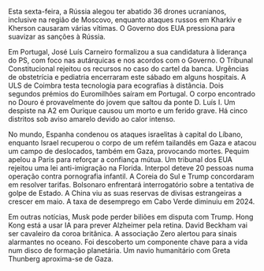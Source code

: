 Esta sexta-feira, a Rússia alegou ter abatido 36 drones ucranianos, inclusive na região de Moscovo, enquanto ataques russos em Kharkiv e Kherson causaram várias vítimas. O Governo dos EUA pressiona para suavizar as sanções à Rússia.

Em Portugal, José Luís Carneiro formalizou a sua candidatura à liderança do PS, com foco nas autárquicas e nos acordos com o Governo. O Tribunal Constitucional rejeitou os recursos no caso do cartel da banca. Urgências de obstetrícia e pediatria encerraram este sábado em alguns hospitais. A ULS de Coimbra testa tecnologia para ecografias à distância. Dois segundos prémios do Euromilhões saíram em Portugal. O corpo encontrado no Douro é provavelmente do jovem que saltou da ponte D. Luís I. Um despiste na A2 em Ourique causou um morto e um ferido grave. Há cinco distritos sob aviso amarelo devido ao calor intenso.

No mundo, Espanha condenou os ataques israelitas à capital do Líbano, enquanto Israel recuperou o corpo de um refém tailandês em Gaza e atacou um campo de deslocados, também em Gaza, provocando mortes. Pequim apelou a Paris para reforçar a confiança mútua. Um tribunal dos EUA rejeitou uma lei anti-imigração na Florida. Interpol deteve 20 pessoas numa operação contra pornografia infantil. A Coreia do Sul e Trump concordaram em resolver tarifas. Bolsonaro enfrentará interrogatório sobre a tentativa de golpe de Estado. A China viu as suas reservas de divisas estrangeiras a crescer em maio. A taxa de desemprego em Cabo Verde diminuiu em 2024.

Em outras notícias, Musk pode perder biliões em disputa com Trump. Hong Kong está a usar IA para prever Alzheimer pela retina. David Beckham vai ser cavaleiro da coroa britânica. A associação Zero alertou para sinais alarmantes no oceano. Foi descoberto um componente chave para a vida num disco de formação planetária. Um navio humanitário com Greta Thunberg aproxima-se de Gaza.